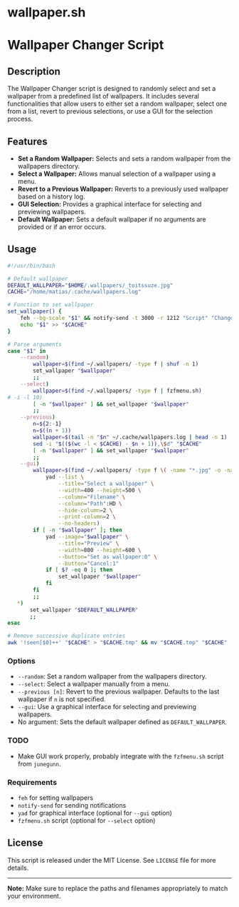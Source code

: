 # wallpaper.sh

# Wallpaper Changer Script

## Description

The Wallpaper Changer script is designed to randomly select and set a wallpaper from a predefined list of wallpapers. It includes several functionalities that allow users to either set a random wallpaper, select one from a list, revert to previous selections, or use a GUI for the selection process.

## Features

- **Set a Random Wallpaper:**
  Selects and sets a random wallpaper from the wallpapers directory.
- **Select a Wallpaper:**
  Allows manual selection of a wallpaper using a menu.
- **Revert to a Previous Wallpaper:**
  Reverts to a previously used wallpaper based on a history log.
- **GUI Selection:**
  Provides a graphical interface for selecting and previewing wallpapers.
- **Default Wallpaper:**
  Sets a default wallpaper if no arguments are provided or if an error occurs.

## Usage

```bash
#!/usr/bin/bash

# Default wallpaper
DEFAULT_WALLPAPER="$HOME/.wallpapers/_toitssuze.jpg"
CACHE="/home/matias/.cache/wallpapers.log"

# Function to set wallpaper
set_wallpaper() {
    feh --bg-scale "$1" && notify-send -t 3000 -r 1212 "Script" "Changed wallpaper!\n<b>$(basename "$1")</b>"
    echo "$1" >> "$CACHE"
}

# Parse arguments
case "$1" in
    --random)
        wallpaper=$(find ~/.wallpapers/ -type f | shuf -n 1)
        set_wallpaper "$wallpaper"
        ;;
    --select)
        wallpaper=$(find ~/.wallpapers/ -type f | fzfmenu.sh)
# -i -l 10)
        [ -n "$wallpaper" ] && set_wallpaper "$wallpaper"
        ;;
    --previous)
        n=${2:-1}
        n=$((n + 1))
        wallpaper=$(tail -n "$n" ~/.cache/wallpapers.log | head -n 1)
        sed -i "$(($(wc -l < $CACHE) - $n + 1)),\$d" "$CACHE"
        [ -n "$wallpaper" ] && set_wallpaper "$wallpaper"
        ;;
    --gui)
        wallpaper=$(find ~/.wallpapers/ -type f \( -name "*.jpg" -o -name "*.png" -o -name "*.jpeg" \) -printf "%f\n%p\n" | \
            yad --list \
                --title="Select a wallpaper" \
                --width=400 --height=500 \
                --column="Filename" \
                --column="Path":HD \
                --hide-column=2 \
                --print-column=2 \
                --no-headers)
        if [ -n "$wallpaper" ]; then
            yad --image="$wallpaper" \
                --title="Preview" \
                --width=800 --height=600 \
                --button="Set as wallpaper:0" \
                --button="Cancel:1"
            if [ $? -eq 0 ]; then
                set_wallpaper "$wallpaper"
            fi
        fi
        ;;
   *)
       set_wallpaper "$DEFAULT_WALLPAPER"
       ;;
esac

# Remove successive duplicate entries
awk '!seen[$0]++' "$CACHE" > "$CACHE.tmp" && mv "$CACHE.tmp" "$CACHE"
```

### Options

- `--random`: Set a random wallpaper from the wallpapers directory.
- `--select`: Select a wallpaper manually from a menu.
- `--previous [n]`: Revert to the previous wallpaper. Defaults to the last wallpaper if `n` is not specified.
- `--gui`: Use a graphical interface for selecting and previewing wallpapers.
- No argument: Sets the default wallpaper defined as `DEFAULT_WALLPAPER`.

### TODO

- Make GUI work properly, probably integrate with the `fzfmenu.sh` script from `junegunn`.

### Requirements

- `feh` for setting wallpapers
- `notify-send` for sending notifications
- `yad` for graphical interface (optional for `--gui` option)
- `fzfmenu.sh` script (optional for `--select` option)

## License

This script is released under the MIT License. See `LICENSE` file for more details.

---

**Note:** Make sure to replace the paths and filenames appropriately to match your environment.